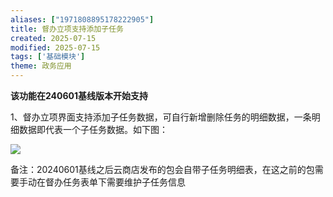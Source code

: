 ```yaml
---
aliases: ["1971808895178222905"]
title: 督办立项支持添加子任务
created: 2025-07-15
modified: 2025-07-15
tags: ['基础模块']
theme: 政务应用
---
```


**该功能在240601基线版本开始支持**

1、督办立项界面支持添加子任务数据，可自行新增删除任务的明细数据，一条明细数据即代表一个子任务数据。如下图：

![](https://myhelpdoc.oss-cn-heyuan.aliyuncs.com/mdimages/89f40528c2698dec11504e0927eb17b6.jpg)

备注：20240601基线之后云商店发布的包会自带子任务明细表，在这之前的包需要手动在督办任务表单下需要维护子任务信息

